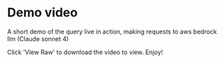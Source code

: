 # Demo video

A short demo of the query live in action, making requests to aws bedrock llm (Claude sonnet 4) 


Click 'View Raw' to download the video to view. Enjoy! 